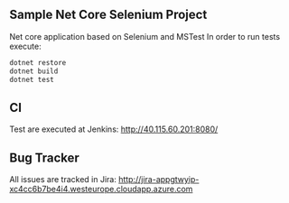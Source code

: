 ## Sample Net Core Selenium Project ##
Net core application based on Selenium and MSTest
In order to run tests execute:

```bash
dotnet restore
dotnet build 
dotnet test
```

## CI ##
Test are executed at Jenkins:
http://40.115.60.201:8080/ 

## Bug Tracker ##
All issues are tracked in Jira:
http://jira-appgtwyip-xc4cc6b7be4i4.westeurope.cloudapp.azure.com
